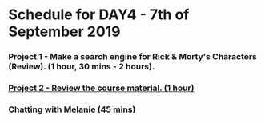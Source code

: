 # Schedule for DAY4 - 7th of September 2019

### Project 1 - Make a search engine for Rick & Morty's Characters (Review). (1 hour, 30 mins - 2 hours).

### [Project 2 - Review the course material. (1 hour)]()

### Chatting with Melanie (45 mins)

